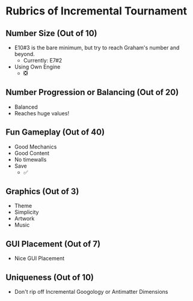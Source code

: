 # Rubrics of Incremental Tournament

## Number Size (Out of 10)
- E10#3 is the bare minimum, but try to reach Graham's number and beyond.
  - Currently: E7#2
- Using Own Engine
	- ❎

## Number Progression or Balancing (Out of 20)
- Balanced
- Reaches huge values!

## Fun Gameplay (Out of 40)
- Good Mechanics
- Good Content
- No timewalls
- Save
  - ✅

## Graphics (Out of 3)
- Theme
- Simplicity
- Artwork
- Music

## GUI Placement (Out of 7)
- Nice GUI Placement

## Uniqueness (Out of 10)
- Don't rip off Incremental Googology or Antimatter Dimensions
